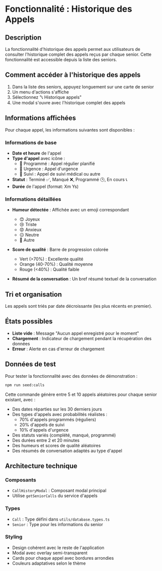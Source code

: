 # Fonctionnalité : Historique des Appels

## Description

La fonctionnalité d'historique des appels permet aux utilisateurs de consulter l'historique complet des appels reçus par chaque senior. Cette fonctionnalité est accessible depuis la liste des seniors.

## Comment accéder à l'historique des appels

1. Dans la liste des seniors, appuyez longuement sur une carte de senior
2. Un menu d'actions s'affiche
3. Sélectionnez "📞 Historique appels"
4. Une modal s'ouvre avec l'historique complet des appels

## Informations affichées

Pour chaque appel, les informations suivantes sont disponibles :

### Informations de base
- **Date et heure** de l'appel
- **Type d'appel** avec icône :
  - 📅 Programmé : Appel régulier planifié
  - 🚨 Urgence : Appel d'urgence
  - 🔄 Suivi : Appel de suivi médical ou autre
- **Statut** : Terminé ✅, Manqué ❌, Programmé 🕒, En cours 📞
- **Durée** de l'appel (format: Xm Ys)

### Informations détaillées
- **Humeur détectée** : Affichée avec un emoji correspondant
  - 😊 Joyeux
  - 😢 Triste
  - 😟 Anxieux
  - 😐 Neutre
  - 🙂 Autre

- **Score de qualité** : Barre de progression colorée
  - Vert (>70%) : Excellente qualité
  - Orange (40-70%) : Qualité moyenne
  - Rouge (<40%) : Qualité faible

- **Résumé de la conversation** : Un bref résumé textuel de la conversation

## Tri et organisation

Les appels sont triés par date décroissante (les plus récents en premier).

## États possibles

- **Liste vide** : Message "Aucun appel enregistré pour le moment"
- **Chargement** : Indicateur de chargement pendant la récupération des données
- **Erreur** : Alerte en cas d'erreur de chargement

## Données de test

Pour tester la fonctionnalité avec des données de démonstration :

```bash
npm run seed:calls
```

Cette commande génère entre 5 et 10 appels aléatoires pour chaque senior existant, avec :
- Des dates réparties sur les 30 derniers jours
- Des types d'appels avec probabilités réalistes :
  - 70% d'appels programmés (réguliers)
  - 20% d'appels de suivi
  - 10% d'appels d'urgence
- Des statuts variés (complété, manqué, programmé)
- Des durées entre 2 et 20 minutes
- Des humeurs et scores de qualité aléatoires
- Des résumés de conversation adaptés au type d'appel

## Architecture technique

### Composants
- `CallHistoryModal` : Composant modal principal
- Utilise `getSeniorCalls` du service d'appels

### Types
- `Call` : Type défini dans `utils/database.types.ts`
- `Senior` : Type pour les informations du senior

### Styling
- Design cohérent avec le reste de l'application
- Modal avec overlay semi-transparent
- Cards pour chaque appel avec bordures arrondies
- Couleurs adaptatives selon le thème
